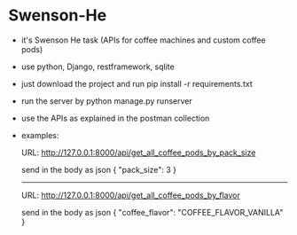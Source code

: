 # Swenson-He

- it's Swenson He task (APIs for coffee machines and custom coffee pods)

- use python, Django, restframework, sqlite 

- just download the project and run pip install -r requirements.txt

- run the server by python manage.py runserver

- use the APIs as explained in the postman collection

- examples: 

    URL: http://127.0.0.1:8000/api/get_all_coffee_pods_by_pack_size

    send in the body as json
    {
        "pack_size": 3
    }
    
    -------------------------------------------------------------------------
    
    URL: http://127.0.0.1:8000/api/get_all_coffee_pods_by_flavor
    
    send in the body as json
    {
        "coffee_flavor": "COFFEE_FLAVOR_VANILLA"
    }
    
